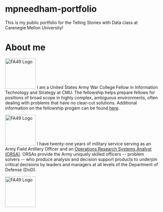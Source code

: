 # mpneedham-portfolio
This is my public portfolio for the Telling Stories with Data class at Carenegie Mellon University!

# About me
<img src="/mpneedham-portfolio/ARMYandSTRENGTH200.png" alt="FA49 Logo" width="100"> I am a United States Army War College Fellow in Information Technology and Strategy at CMU.  The fellowship helps prepare fellows for positions of broad scope in highly complex, ambiguous environments, often dealing with problems that have no clear-cut solutions.  Additional information on the fellowship progam can be found [here](https://www.armywarcollege.edu/programs/fellows.cfm).  

<img src="/mpneedham-portfolio/FA49LOGO.jpg" alt="FA49 Logo" width="100"> I have twenty-one years of military service serving as an Army Field Artillery Officer and an [Operations Research Systems Analyst (ORSA)](https://www.fa49.army.mil/index.html).  ORSAs provide the Army uniquely skilled officers -- problem solvers -- who produce analysis and decision support products to underpin critical decisions by leaders and managers at all levels of the Department of Defense (DoD).

<img src="/mpneedham-portfolio/FA49LOGO.jpg" alt="FA49 Logo" width="100">
